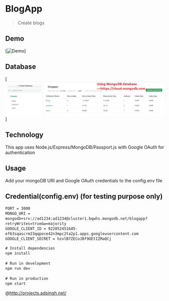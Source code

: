 # BlogApp

> Create blogs

## Demo
[![Demo](demo.gif)]

## Database
[![database](db.jpg)]

## Technology
This app uses Node.js/Express/MongoDB/Passport.js with Google OAuth for authentication

## Usage

Add your mongoDB URI and Google OAuth credentials to the config.env file

## Credential(config.env) (for testing purpose only)
```
PORT = 3000
MONGO_URI = mongodb+srv://ad1234:ad1234@cluster1.bqwhs.mongodb.net/blogapp?retryWrites=true&w=majority
GOOGLE_CLIENT_ID = 922052451645-ef63sqascrm23qqpoce42n3mpc2ta2p1.apps.googleusercontent.com
GOOGLE_CLIENT_SECRET = hzvlB7ZECoJBf9OEtIZMaQCj
```

```
# Install dependencies
npm install

# Run in development
npm run dev

# Run in production
npm start
```
@http://projects.adsingh.net/


